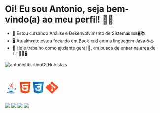 # Oi! Eu sou Antonio, seja bem-vindo(a) ao meu perfil! 👋🤓

- 🌱 Estou cursando Análise e Desenvolvimento de Sistemas ⌨🖥️📚
- 🖥️ Atualmente estou focando em Back-end com a linguagem Java ☕♨️
- 🔭 Hoje trabalho como ajudante geral 👷, em busca de entrar na area de T.I 👨‍💻🖥️

![antoniotiburtinoGitHub stats](https://github-readme-stats.vercel.app/api?username=antoniotiburtino&show_icons=true&theme=transparent)
##

  
<div style="display: inline_block"><br>
    <img align="center" alt="toni-java" height="40" width="40" src="https://raw.githubusercontent.com/devicons/devicon/master/icons/java/java-original.svg">
<!--     <img align="center" alt="toni-js" height="40" width="40" src="https://raw.githubusercontent.com/devicons/devicon/master/icons/javascript/javascript-plain.svg"> -->
    <img align="center" alt="toni-HTML" height="40" width="40" src="https://raw.githubusercontent.com/devicons/devicon/master/icons/html5/html5-original.svg">
    <img align="center" alt="toni-CSS" height="40" width="40" src="https://raw.githubusercontent.com/devicons/devicon/master/icons/css3/css3-original.svg">
    <img align="center" alt="toni-Git" height="40" width="40" src="https://raw.githubusercontent.com/devicons/devicon/master/icons/git/git-original.svg">
    
    
 </div>

  ##

  <div> 
  <a href="https://www.linkedin.com/in/antonio-marcos-marcon-tiburtino-3a23591a0/" target="_blank"><img src="https://img.shields.io/badge/-LinkedIn-%230077B5?style=for-the-badge&logo=linkedin&logoColor=white" target="_blank"></a>
  <a href="https://www.youtube.com/channel/UCbbg7T3Ml3xDkCWlbTBEXHA" target="_blank"><img src="https://img.shields.io/badge/YouTube-FF0000?style=for-the-badge&logo=youtube&logoColor=white" target="_blank"></a>
  <a href="https://www.instagram.com/antonio_tiburtino93/" target="_blank"><img src="https://img.shields.io/badge/-Instagram-%23E4405F?style=for-the-badge&logo=instagram&logoColor=white" target="_blank"></a>
 	<a href="https://www.twitch.tv/antoniotiburtino" target="_blank"><img src="https://img.shields.io/badge/Twitch-9146FF?style=for-the-badge&logo=twitch&logoColor=white" target="_blank"></a>                            </a>




##
